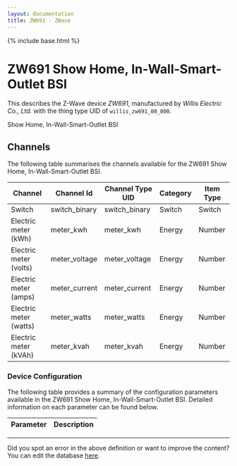 ```yaml
---
layout: documentation
title: ZW691 - ZWave
---
```


{% include base.html %}

# ZW691 Show Home, In-Wall-Smart-Outlet BSI

This describes the Z-Wave device *ZW691*, manufactured by *Willis Electric Co., Ltd.* with the thing type UID of ```willis_zw691_00_000```. 

Show Home, In-Wall-Smart-Outlet BSI


## Channels
The following table summarises the channels available for the ZW691 Show Home, In-Wall-Smart-Outlet BSI.

| Channel | Channel Id | Channel Type UID | Category | Item Type |
|---------|------------|------------------|----------|-----------|
| Switch | switch_binary | switch_binary | Switch | Switch |
| Electric meter (kWh) | meter_kwh | meter_kwh | Energy | Number |
| Electric meter (volts) | meter_voltage | meter_voltage | Energy | Number |
| Electric meter (amps) | meter_current | meter_current | Energy | Number |
| Electric meter (watts) | meter_watts | meter_watts | Energy | Number |
| Electric meter (kVAh) | meter_kvah | meter_kvah | Energy | Number |


### Device Configuration
The following table provides a summary of the configuration parameters available in the ZW691 Show Home, In-Wall-Smart-Outlet BSI.
Detailed information on each parameter can be found below.

| Parameter   | Description |
|-------------|-------------|


---

Did you spot an error in the above definition or want to improve the content?
You can edit the database [here](http://www.cd-jackson.com/index.php/zwave/zwave-device-database/zwave-device-list/devicesummary/775).
